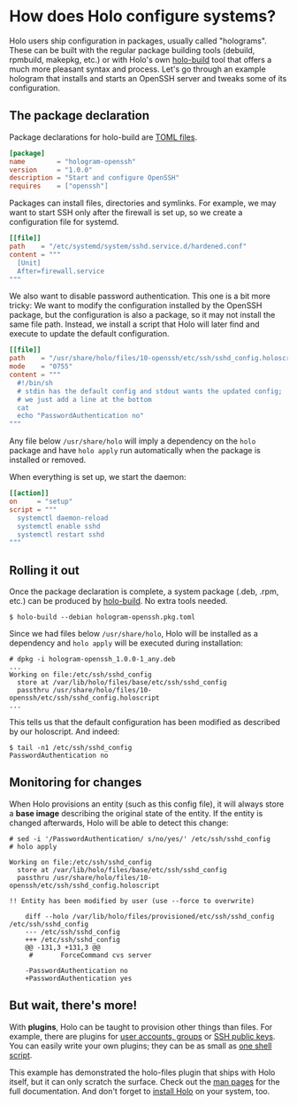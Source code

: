 # How does Holo configure systems?

Holo users ship configuration in packages, usually called "holograms". These can be built with the regular package
building tools (debuild, rpmbuild, makepkg, etc.) or with Holo's own [holo-build](https://github.com/holocm/holo-build)
tool that offers a much more pleasant syntax and process. Let's go through an example hologram that installs and starts
an OpenSSH server and tweaks some of its configuration.

## The package declaration

Package declarations for holo-build are [TOML files](https://github.com/toml-lang/toml).

```toml
[package]
name        = "hologram-openssh"
version     = "1.0.0"
description = "Start and configure OpenSSH"
requires    = ["openssh"]
```

Packages can install files, directories and symlinks. For example, we may want to start SSH only after the firewall is
set up, so we create a configuration file for systemd.

```toml
[[file]]
path    = "/etc/systemd/system/sshd.service.d/hardened.conf"
content = """
  [Unit]
  After=firewall.service
"""
```

We also want to disable password authentication. This one is a bit more tricky: We want to modify the configuration
installed by the OpenSSH package, but the configuration is also a package, so it may not install the same file path.
Instead, we install a script that Holo will later find and execute to update the default configuration.

```toml
[[file]]
path    = "/usr/share/holo/files/10-openssh/etc/ssh/sshd_config.holoscript"
mode    = "0755"
content = """
  #!/bin/sh
  # stdin has the default config and stdout wants the updated config;
  # we just add a line at the bottom
  cat
  echo "PasswordAuthentication no"
"""
```

Any file below `/usr/share/holo` will imply a dependency on the `holo` package and have `holo apply` run
automatically when the package is installed or removed.

When everything is set up, we start the daemon:

```toml
[[action]]
on     = "setup"
script = """
  systemctl daemon-reload
  systemctl enable sshd
  systemctl restart sshd
"""
```

## Rolling it out

Once the package declaration is complete, a system package (.deb, .rpm, etc.) can be produced by
[holo-build](https://github.com/holocm/holo-build). No extra tools needed.

```
$ holo-build --debian hologram-openssh.pkg.toml
```

Since we had files below `/usr/share/holo`, Holo will be installed as a dependency and `holo apply` will be executed
during installation:

```
# dpkg -i hologram-openssh_1.0.0-1_any.deb
...
Working on file:/etc/ssh/sshd_config
  store at /var/lib/holo/files/base/etc/ssh/sshd_config
  passthru /usr/share/holo/files/10-openssh/etc/ssh/sshd_config.holoscript
...
```

This tells us that the default configuration has been modified as described by our holoscript. And indeed:

```
$ tail -n1 /etc/ssh/sshd_config
PasswordAuthentication no
```

## Monitoring for changes

When Holo provisions an entity (such as this config file), it will always store a **base image** describing the original
state of the entity. If the entity is changed afterwards, Holo will be able to detect this change:

```
# sed -i '/PasswordAuthentication/ s/no/yes/' /etc/ssh/sshd_config
# holo apply

Working on file:/etc/ssh/sshd_config
  store at /var/lib/holo/files/base/etc/ssh/sshd_config
  passthru /usr/share/holo/files/10-openssh/etc/ssh/sshd_config.holoscript

!! Entity has been modified by user (use --force to overwrite)

    diff --holo /var/lib/holo/files/provisioned/etc/ssh/sshd_config /etc/ssh/sshd_config
    --- /etc/ssh/sshd_config
    +++ /etc/ssh/sshd_config
    @@ -131,3 +131,3 @@
     #       ForceCommand cvs server

    -PasswordAuthentication no
    +PasswordAuthentication yes
```

## But wait, there's more!

With **plugins**, Holo can be taught to provision other things than files. For example, there are plugins for
[user accounts, groups](https://github.com/holocm/holo-users-groups) or
[SSH public keys](https://github.com/holocm/holo-ssh-keys). You can easily write your own plugins; they can be as small
as [one shell script](https://github.com/holocm/holo/blob/master/cmd/holo-run-scripts).

This example has demonstrated the holo-files plugin that ships with Holo itself, but it can only scratch the surface.
Check out the [man pages](./man/holo.8.html) for the full documentation. And
don't forget to [install Holo](./install.html) on your system, too.
